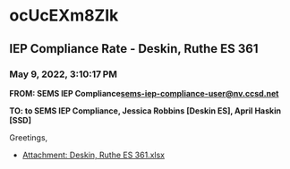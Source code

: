 # ocUcEXm8ZIk
## IEP Compliance Rate - Deskin, Ruthe ES 361
### May 9, 2022, 3:10:17 PM
**FROM: SEMS IEP Compliance<sems-iep-compliance-user@nv.ccsd.net>**

**TO: to SEMS IEP Compliance, Jessica Robbins [Deskin ES], April Haskin [SSD]**


Greetings,  





* [Attachment: Deskin, Ruthe ES 361.xlsx](ocUcEXm8ZIk-attachment-1.xlsx)
